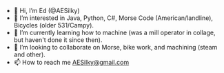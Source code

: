 - 👋 Hi, I’m Ed (@AESilky)
- 👀 I’m interested in Java, Python, C#, Morse Code (American/landline), Bicycles (older 531/Campy).
- 🌱 I’m currently learning how to machine (was a mill operator in collage, but haven't done it since then).
- 💞️ I’m looking to collaborate on Morse, bike work, and machining (steam and other).
- 📫 How to reach me AESilky@gmail.com

<!---
AESilky/AESilky is a ✨ special ✨ repository because its `README.md` (this file) appears on your GitHub profile.
You can click the Preview link to take a look at your changes.
--->
